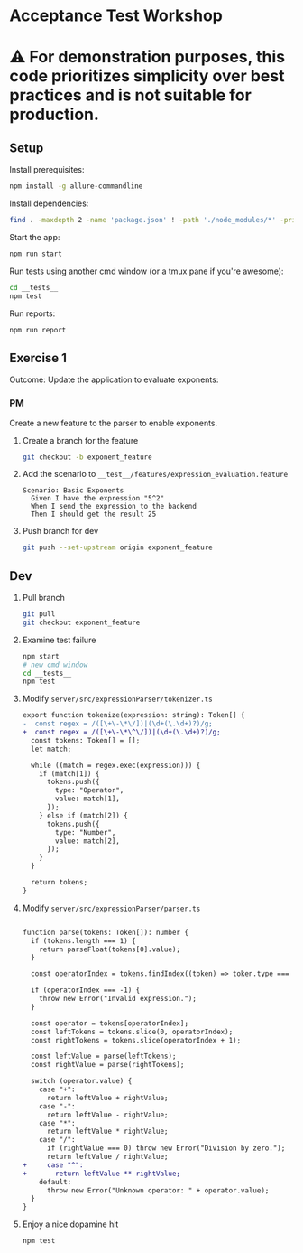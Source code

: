# Acceptance Test Workshop

# :warning: For demonstration purposes, this code prioritizes simplicity over best practices and is not suitable for production.

## Setup
Install prerequisites:
``` bash
npm install -g allure-commandline
```

Install dependencies:
``` bash
find . -maxdepth 2 -name 'package.json' ! -path './node_modules/*' -print0 | xargs -0 -n1 dirname | sort -u | xargs -I {} npm install --prefix {}
```

Start the app:
``` bash
npm run start
```

Run tests using another cmd window (or a tmux pane if you're awesome):
``` bash
cd __tests__
npm test
```

Run reports:
```bash
npm run report
```

## Exercise 1
Outcome: Update the application to evaluate exponents:

### PM
Create a new feature to the parser to enable exponents.

1. Create a branch for the feature
    ``` bash
    git checkout -b exponent_feature
    ```
1. Add the scenario to `__test__/features/expression_evaluation.feature`
    ```
    Scenario: Basic Exponents
      Given I have the expression "5^2"
      When I send the expression to the backend
      Then I should get the result 25
    ```
1. Push branch for dev
    ``` bash
    git push --set-upstream origin exponent_feature
    ```

## Dev
1. Pull branch
    ``` bash
    git pull
    git checkout exponent_feature
    ```
1. Examine test failure
    ``` bash
    npm start
    # new cmd window
    cd __tests__
    npm test
    ```
1. Modify `server/src/expressionParser/tokenizer.ts`
    ``` diff
    export function tokenize(expression: string): Token[] {
    -  const regex = /([\+\-\*\/])|(\d+(\.\d+)?)/g;
    +  const regex = /([\+\-\*\^\/])|(\d+(\.\d+)?)/g;
      const tokens: Token[] = [];
      let match;

      while ((match = regex.exec(expression))) {
        if (match[1]) {
          tokens.push({
            type: "Operator",
            value: match[1],
          });
        } else if (match[2]) {
          tokens.push({
            type: "Number",
            value: match[2],
          });
        }
      }

      return tokens;
    }
    ```
1. Modify `server/src/expressionParser/parser.ts`
    ``` diff

    function parse(tokens: Token[]): number {
      if (tokens.length === 1) {
        return parseFloat(tokens[0].value);
      }

      const operatorIndex = tokens.findIndex((token) => token.type === "Operator");

      if (operatorIndex === -1) {
        throw new Error("Invalid expression.");
      }

      const operator = tokens[operatorIndex];
      const leftTokens = tokens.slice(0, operatorIndex);
      const rightTokens = tokens.slice(operatorIndex + 1);

      const leftValue = parse(leftTokens);
      const rightValue = parse(rightTokens);

      switch (operator.value) {
        case "+":
          return leftValue + rightValue;
        case "-":
          return leftValue - rightValue;
        case "*":
          return leftValue * rightValue;
        case "/":
          if (rightValue === 0) throw new Error("Division by zero.");
          return leftValue / rightValue;
   +     case "^":
   +       return leftValue ** rightValue;
        default:
          throw new Error("Unknown operator: " + operator.value);
      }
    }
    ```
1. Enjoy a nice dopamine hit
    ``` bash
    npm test
    ```
